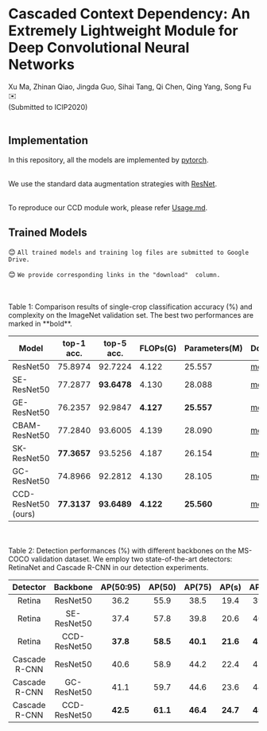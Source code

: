 # Cascaded Context Dependency: An Extremely Lightweight Module for Deep Convolutional Neural Networks
Xu Ma, Zhinan Qiao, Jingda Guo, Sihai Tang, Qi Chen, Qing Yang, Song Fu :envelope:<br>
(Submitted to ICIP2020)
<br><br>


## Implementation
In this repository, all the models are implemented by [pytorch](https://pytorch.org/).<br><br>

We use the standard data augmentation strategies with [ResNet](https://github.com/pytorch/examples/blob/master/imagenet/main.py).<br><br>

To reproduce our CCD module work, please refer [Usage.md](Usage.md).

## Trained Models

:blush: `All trained models and training log files are submitted to Google Drive.`

:blush: `We provide corresponding links in the "download"  column.`

<br>
<br>
Table 1:  Comparison results of single-crop classification accuracy (%) and complexity on the ImageNet validation set.  The best two performances are marked in **bold**.

| Model | top-1 acc. |top-5 acc. |FLOPs(G)|Parameters(M)|Download|
| --- | --- |--- |--- |--- |---|
| ResNet50 | 75.8974 |92.7224|4.122|25.557|<a href="https://drive.google.com/open?id=1DMHhk99fG8rNZjE2wPh8VWZ5qIBOaYOf">model</a> <a href="https://drive.google.com/open?id=1KOM5BzyxQLZl2Aa5KIVOh6HmE7eQvsKa">log</a>|
| SE-ResNet50 |77.2877  |**93.6478**|4.130|28.088|<a href="https://drive.google.com/open?id=1lOXZv0IskrLLbm_z7JqonR6KaQ7lRpKP">model</a> <a href="https://drive.google.com/open?id=1gl43ufL2Pvum-dZy8B4yAnnV3bl1BSi2">log</a>|
| GE-ResNet50 |76.2357  |92.9847|**4.127**|**25.557**|<a href="https://drive.google.com/open?id=1N-UVJhZDkoHnxzhE0p_VRsCgGDExi0iA">model</a> <a href="https://drive.google.com/open?id=1KcPMHcDfcgu87TAHqy3ovNN29pIZdkPi">log</a> |
| CBAM-ResNet50 | 77.2840 |93.6005|4.139|28.090|<a href="https://drive.google.com/open?id=1brCXiQ0LNbqVejQMrY0eVmcwZSGhYFN3">model</a> <a href="https://drive.google.com/open?id=1MVBSKLSu9lyxNKrxH4WoA4fHsE86y45K">log</a> |
| SK-ResNet50 | **77.3657** |93.5256|4.187|26.154|<a href="https://drive.google.com/open?id=1jwQ-us0G0LSesHGZwmDgjL1W5O7Ekyu6">model</a> <a href="https://drive.google.com/open?id=1DGMM9c1Vfo_YniYTUeL-jfAmsQuwhJYX">log</a> |
| GC-ResNet50 |74.8966  |92.2812|4.130|28.105|<a href="https://drive.google.com/open?id=1GGe9UzVFjMpoRkQVf3td5BrLeb1ZfwVM">model</a> <a href="https://drive.google.com/open?id=1iE8m0MgK8Ek7ui5UxF8s0w8tZ8XG8dyN">log</a> |
| CCD-ResNet50 (ours) | **77.3137** |**93.6489**|**4.122**|**25.560**|<a href="https://drive.google.com/open?id=1mHqmrkrWudCk-3DCXL8XWbIjBznOjDLh">model</a>  <a href="https://drive.google.com/open?id=1ZLNEEXAdCUrILmkjZMG_-nYjKYGhS8De">log</a> |




<br>
<br>
Table 2: Detection performances (%) with different backbones on the MS-COCO validation dataset. We employ two state-of-the-art detectors: RetinaNet and Cascade R-CNN  in our detection experiments.

| Detector | Backbone | AP(50:95) | AP(50) | AP(75) | AP(s)|AP(m)|AP(l)|Download
|:-:|:-:|:-:|:-:|:-:|:-:|:-:|:-:|:-:|
|Retina|ResNet50|36.2|55.9|38.5|19.4|39.8|48.3|[model](https://drive.google.com/open?id=1imZvUrwg6Vy6TFRLAsL62FsF-DyizZXR) [log](https://drive.google.com/open?id=14rRmHai_9ghL5oC-1DTTiLrt4w_HY0Yl)
|Retina|SE-ResNet50|37.4|57.8|39.8|20.6|40.8|50.3|[model](https://drive.google.com/open?id=1ivzPfC_JhpO7DPs6vzlHGxkZBf2sC60p) [log](https://drive.google.com/open?id=1mKctgPjf9QbEXTeSm_-J_kqeiVNGuMT7)
|Retina|CCD-ResNet50|**37.8**|**58.5**|**40.1**|**21.6**|**41.5**|**50.9**|[model](https://drive.google.com/open?id=1StYpULhwgCwG_ZacBR1bRFqbgt6FRHZr) [log](https://drive.google.com/open?id=1ADWdGj2NcuiK2SCExfWKM8ovypBC68FL)
Cascade R-CNN|ResNet50|40.6|58.9|44.2|22.4|43.7|54.7|[model](https://drive.google.com/open?id=1jGUT2KsFggLSJMkH0cgJUJV_p_cSM-7f) [log](https://drive.google.com/open?id=13g-4XlMlySVUJyrvWeU5FVCA--cojaCk)
Cascade R-CNN|GC-ResNet50|41.1|59.7|44.6|23.6|44.1|54.3|[model](https://drive.google.com/open?id=19cv3TReITDMJuvmAleGzzt3H39iq3pYl) [log](https://drive.google.com/open?id=1uCcKukd4HKtxIc1uUfKydd-_NIPnj9_i)
Cascade R-CNN|CCD-ResNet50|**42.5**|**61.1**|**46.4**|**24.7**|**45.9**|**56.5**|[model](https://drive.google.com/open?id=1655frDSIzUpxjOD4Bt2-l6w0D5DBo2Yn) [log](https://drive.google.com/open?id=1655frDSIzUpxjOD4Bt2-l6w0D5DBo2Yn)
